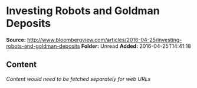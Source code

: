 # Investing Robots and Goldman Deposits

**Source:** http://www.bloombergview.com/articles/2016-04-25/investing-robots-and-goldman-deposits
**Folder:** Unread
**Added:** 2016-04-25T14:41:18




## Content
*Content would need to be fetched separately for web URLs*
